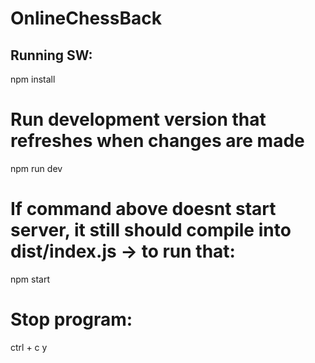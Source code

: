 # OnlineChessBack

## Running SW: ## 
npm install
# Run development version that refreshes when changes are made
npm run dev
# If command above doesnt start server, it still should compile into dist/index.js -> to run that:
npm start

# Stop program:
ctrl + c
y
